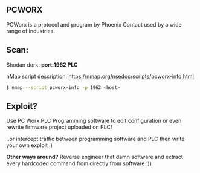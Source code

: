 ## PCWORX

PCWorx is a protocol and program by Phoenix Contact used by a wide range of industries.

## Scan:

Shodan dork: **port:1962 PLC**

nMap script description: https://nmap.org/nsedoc/scripts/pcworx-info.html

```bash
$ nmap --script pcworx-info -p 1962 <host>
```

## Exploit?

Use PC Worx PLC Programming software to edit configuration or even rewrite firmware project uploaded on PLC!

..or intercept traffic between programming software and PLC then write your own exploit :)

**Other ways around?**
Reverse engineer that damn software and extract every hardcoded command from directly from software :))
